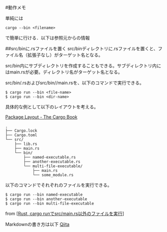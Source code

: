 #動作メモ

単純には
```
cargo --bin <filename>
```
で簡単に行ける．以下は参照元からの情報

##src/binに.rsファイルを置く
src/binディレクトリに.rsファイルを置くと、ファイル名（拡張子なし）がターゲット名となる。

src/bin内にサブディレクトリを作成することもできる。サブディレクトリ内にはmain.rsが必要。ディレクトリ名がターゲット名となる。

src/bin/<file-name>.rsおよびsrc/bin/<dir-name>/main.rsを、以下のコマンドで実行できる。

```
$ cargo run --bin <file-name>
$ cargo run --bin <dir-name>
```

具体的な例として以下のレイアウトを考える。

[Package Layout - The Cargo Book](https://doc.rust-lang.org/cargo/guide/project-layout.html)
```
.
├── Cargo.lock
├── Cargo.toml
└── src/
    ├── lib.rs
    ├── main.rs
    └── bin/
        ├── named-executable.rs
        ├── another-executable.rs
        └── multi-file-executable/
            ├── main.rs
            └── some_module.rs
```
以下のコマンドでそれぞれのファイルを実行できる。
```
$ cargo run --bin named-executable
$ cargo run --bin another-executable
$ cargo run --bin multi-file-executable
```

from [[Rust, cargo runでsrc/main.rs以外のファイルを実行](https://rs.nkmk.me/rust-cargo-src-bin/)]

Markdownの書き方は以下
[Qiita](https://qiita.com/kamorits/items/6f342da395ad57468ae3)